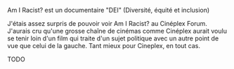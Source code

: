 Am I Racist? est un documentaire  "DEI" (Diversité, équité et inclusion)

J'étais assez surpris de pouvoir voir Am I Racist? au Cinéplex Forum. J'aurais cru qu'une grosse chaîne de cinémas comme Cinéplex aurait voulu se tenir loin d'un film qui traite d'un sujet politique avec un autre point de vue que celui de la gauche. Tant mieux pour Cineplex, en tout cas.

TODO
